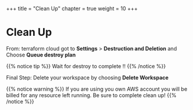 +++
title = "Clean Up"
chapter = true
weight = 10
+++

# Clean Up
From: terraform cloud got to __Settings__ > __Destruction and Deletion__ and Choose __Queue destroy plan__

{{% notice tip %}}
Wait for destroy to complete !!
{{% /notice %}}

Final Step: Delete your workspace by choosing __Delete Workspace__


{{% notice warning %}}
If you are using you own AWS account you will be billed for any resource left running. Be sure to complete clean up!
{{% /notice %}}

